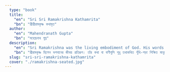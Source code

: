 ```yaml
---
  type: "book"
  title:
    "en": "Sri Sri Ramakrishna Kathamrita"
    "bn": "শ্রীশ্রীরামকৃষ্ণ কথামৃত"
  author:
    "en": "Mahendranath Gupta"
    "bn": "মহেন্দ্রনাথ গুপ্ত"
  description:
    "en": "Sri Ramakrishna was the living embodiment of God. His words or teachings were not merely the 'lectures' of so-called book-learned intellectuals but felt like nectar drawn from the book of life itself! We are astonished by his unique 'modern technique' of teaching through storytelling! The sayings and words of Thakur that his disciple Mahendranath Gupta carefully and earnestly recorded later took the form of the \"Kathamrita.\" Regardless of one's caste, creed, or religion, in this dark age of Kali Yuga, the book Sri Sri Ramakrishna Kathamrita acts as a beacon of light for the lost traveler."
    "bn": "শ্রীরামকৃষ্ণ ছিলেন ভগবানের জীবন্ত প্রতিরূপ। তাঁর কথা বা বাণীগুলি শুধু তথাকথিত পুঁথি-পড়া শিক্ষিত মানুষের ‘লেকচার’ নয়, এ যেন জীবন-গ্রন্থ থেকে তুলে আনা অমৃত-বাণী! তাঁর গল্পের ছলে শিক্ষা দেবার যে অভিনব ‘মডার্ন টেকনিক্’ তা দেখে আমরা বিস্মিত হই! ঠাকুরের শিষ্য মহেন্দ্রনাথ গুপ্ত অত্যন্ত যত্ন ও আন্তরিকতায় ঠাকুরের যেসব বাণী ও কথা লিপিবদ্ধ করেছিলেন, তা-ই পরবর্তীকালে ‘কথামৃত’-র রূপ পেয়েছে। সে যে জাতি, বর্ণ বা ধর্মের মানুষ হোক না কেন, কলিযুগের এই ঘোর অন্ধকারে ‘শ্রীশ্রীরামকৃষ্ণ কথামৃত’ গ্রন্থখানি যেন দিকভ্রান্ত পথিককে আলোর দিশা দেখায়।"
  slug: "sri-sri-ramakrishna-kathamrita"
  cover: "./ramakrishna-seated.jpg"
---
```

